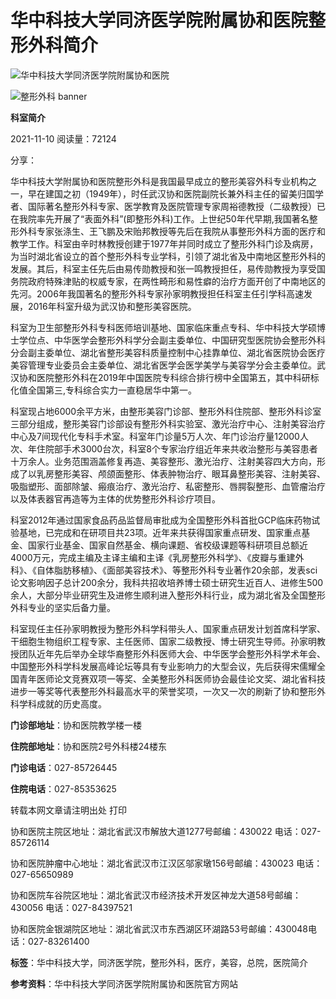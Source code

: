 # 华中科技大学同济医学院附属协和医院整形外科简介

![华中科技大学同济医学院附属协和医院](../../images/logom1.png)

![整形外科 banner](../../ksbanner/zhengxingbanner.jpg)

**科室简介**

2021-11-10 阅读量：72124

分享：

华中科技大学附属协和医院整形外科是我国最早成立的整形美容外科专业机构之一，早在建国之初（1949年），时任武汉协和医院副院长兼外科主任的留美归国学者、国际著名整形外科专家、医学教育及医院管理专家周裕德教授（二级教授）已在我院率先开展了“表面外科”(即整形外科)工作。上世纪50年代早期,我国著名整形外科专家张涤生、王飞鹏及宋贻邦教授等先后在我院从事整形外科方面的医疗和教学工作。科室由辛时林教授创建于1977年并同时成立了整形外科门诊及病房，为当时湖北省设立的首个整形外科专业学科，引领了湖北省及中南地区整形外科的发展。其后，科室主任先后由易传勋教授和张一鸣教授担任，易传勋教授为享受国务院政府特殊津贴的权威专家，在两性畸形和易性癖的治疗方面开创了中南地区的先河。2006年我国著名的整形外科专家孙家明教授担任科室主任引学科高速发展，2016年科室升级为武汉协和整形美容医院。

科室为卫生部整形外科专科医师培训基地、国家临床重点专科、华中科技大学硕博士学位点、中华医学会整形外科学分会副主委单位、中国研究型医院协会整形外科分会副主委单位、湖北省整形美容科质量控制中心挂靠单位、湖北省医院协会医疗美容管理专业委员会主委单位、湖北省医学会医学美学与美容学分会主委单位。武汉协和医院整形外科在2019年中国医院专科综合排行榜中全国第五，其中科研标化值全国第三,专科综合实力一直稳居华中第一。

科室现占地6000余平方米，由整形美容门诊部、整形外科住院部、整形外科诊室三部分组成，整形美容门诊部设有整形外科实验室、激光治疗中心、注射美容治疗中心及7间现代化专科手术室。科室年门诊量5万人次、年门诊治疗量12000人次、年住院部手术3000台次，科室8个专家治疗组近年来共收治整形与美容患者十万余人。业务范围涵盖修复再造、美容整形、激光治疗、注射美容四大方向，形成了以乳房整形美容、颅颌面整形、体表肿物治疗、眼耳鼻整形美容、注射美容、吸脂塑形、面部除皱、瘢痕治疗、激光治疗、私密整形、唇腭裂整形、血管瘤治疗以及体表器官再造等为主体的优势整形外科诊疗项目。

科室2012年通过国家食品药品监督局审批成为全国整形外科首批GCP临床药物试验基地，已完成和在研项目共23项。近年来共获得国家重点研发、国家重点基金、国家行业基金、国家自然基金、横向课题、省校级课题等科研项目总额近4000万元，完成主编及主译主编和主译《乳房整形外科学》、《皮瓣与重建外科》、《自体脂肪移植》、《面部美容技术》、等整形外科专业著作20余部，发表sci论文影响因子总计200余分，我科共招收培养博士硕士研究生近百人、进修生500余人，大部分毕业研究生及进修生顺利进入整形外科行业，成为湖北省及全国整形外科专业的坚实后备力量。

科室现任主任孙家明教授为整形外科学科带头人、国家重点研发计划首席科学家、干细胞生物组织工程专家、主任医师、国家二级教授、博士研究生导师。孙家明教授团队近年先后举办全球华裔整形外科医师大会、中华医学会整形外科学术年会、中国整形外科学科发展高峰论坛等具有专业影响力的大型会议，先后获得宋儒耀全国青年医师论文竞赛双项一等奖、全美整形外科医师协会最佳论文奖、湖北省科技进步一等奖等代表整形外科最高水平的荣誉奖项，一次又一次的刷新了协和整形外科学科成就的历史高度。

**门诊部地址**：协和医院教学楼一楼

**住院部地址**：协和医院2号外科楼24楼东

**门诊电话**：027-85726445

**住院电话**：027-85353625

转载本网文章请注明出处 打印

协和医院主院区地址：湖北省武汉市解放大道1277号邮编：430022 电话：027-85726114

协和医院肿瘤中心地址：湖北省武汉市江汉区邬家墩156号邮编：430023 电话：027-65650989

协和医院车谷院区地址：湖北省武汉市经济技术开发区神龙大道58号邮编：430056 电话：027-84397521

协和医院金银湖院区地址：湖北省武汉市东西湖区环湖路53号邮编：430048电话：027-83261400

**标签**：华中科技大学，同济医学院，整形外科，医疗，美容，总院，医院简介

**参考资料**：华中科技大学同济医学院附属协和医院官方网站
